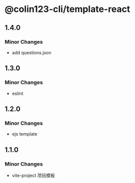 # @colin123-cli/template-react

## 1.4.0

### Minor Changes

- add questions.json

## 1.3.0

### Minor Changes

- eslint

## 1.2.0

### Minor Changes

- ejs template

## 1.1.0

### Minor Changes

- vite-project 项目模板
